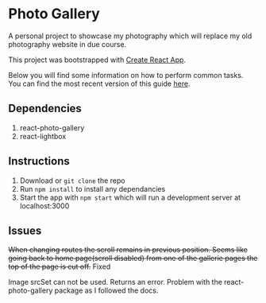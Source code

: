 # Photo Gallery

A personal project to showcase my photography which will replace my old photography website in due course.

This project was bootstrapped with [Create React App](https://github.com/facebookincubator/create-react-app).

Below you will find some information on how to perform common tasks.<br>
You can find the most recent version of this guide [here](https://github.com/facebookincubator/create-react-app/blob/master/packages/react-scripts/template/README.md).

## Dependencies

1. react-photo-gallery
2. react-lightbox

## Instructions

1. Download or `git clone` the repo
2. Run `npm install` to install any dependancies
3. Start the app with `npm start` which will run a development server at localhost:3000

## Issues

~~When changing routes the scroll remains in previous position. Seems like going back to home page(scroll disabled) from one of the gallerie pages the top of the page is cut off.~~ Fixed 

Image srcSet can not be used. Returns an error. Problem with the react-photo-gallery package as I followed the docs.

